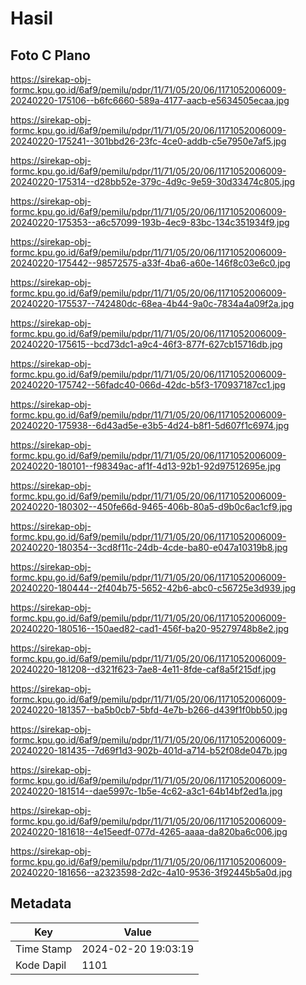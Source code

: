 # Hasil

## Foto C Plano

https://sirekap-obj-formc.kpu.go.id/6af9/pemilu/pdpr/11/71/05/20/06/1171052006009-20240220-175106--b6fc6660-589a-4177-aacb-e5634505ecaa.jpg

https://sirekap-obj-formc.kpu.go.id/6af9/pemilu/pdpr/11/71/05/20/06/1171052006009-20240220-175241--301bbd26-23fc-4ce0-addb-c5e7950e7af5.jpg

https://sirekap-obj-formc.kpu.go.id/6af9/pemilu/pdpr/11/71/05/20/06/1171052006009-20240220-175314--d28bb52e-379c-4d9c-9e59-30d33474c805.jpg

https://sirekap-obj-formc.kpu.go.id/6af9/pemilu/pdpr/11/71/05/20/06/1171052006009-20240220-175353--a6c57099-193b-4ec9-83bc-134c351934f9.jpg

https://sirekap-obj-formc.kpu.go.id/6af9/pemilu/pdpr/11/71/05/20/06/1171052006009-20240220-175442--98572575-a33f-4ba6-a60e-146f8c03e6c0.jpg

https://sirekap-obj-formc.kpu.go.id/6af9/pemilu/pdpr/11/71/05/20/06/1171052006009-20240220-175537--742480dc-68ea-4b44-9a0c-7834a4a09f2a.jpg

https://sirekap-obj-formc.kpu.go.id/6af9/pemilu/pdpr/11/71/05/20/06/1171052006009-20240220-175615--bcd73dc1-a9c4-46f3-877f-627cb15716db.jpg

https://sirekap-obj-formc.kpu.go.id/6af9/pemilu/pdpr/11/71/05/20/06/1171052006009-20240220-175742--56fadc40-066d-42dc-b5f3-170937187cc1.jpg

https://sirekap-obj-formc.kpu.go.id/6af9/pemilu/pdpr/11/71/05/20/06/1171052006009-20240220-175938--6d43ad5e-e3b5-4d24-b8f1-5d607f1c6974.jpg

https://sirekap-obj-formc.kpu.go.id/6af9/pemilu/pdpr/11/71/05/20/06/1171052006009-20240220-180101--f98349ac-af1f-4d13-92b1-92d97512695e.jpg

https://sirekap-obj-formc.kpu.go.id/6af9/pemilu/pdpr/11/71/05/20/06/1171052006009-20240220-180302--450fe66d-9465-406b-80a5-d9b0c6ac1cf9.jpg

https://sirekap-obj-formc.kpu.go.id/6af9/pemilu/pdpr/11/71/05/20/06/1171052006009-20240220-180354--3cd8f11c-24db-4cde-ba80-e047a10319b8.jpg

https://sirekap-obj-formc.kpu.go.id/6af9/pemilu/pdpr/11/71/05/20/06/1171052006009-20240220-180444--2f404b75-5652-42b6-abc0-c56725e3d939.jpg

https://sirekap-obj-formc.kpu.go.id/6af9/pemilu/pdpr/11/71/05/20/06/1171052006009-20240220-180516--150aed82-cad1-456f-ba20-95279748b8e2.jpg

https://sirekap-obj-formc.kpu.go.id/6af9/pemilu/pdpr/11/71/05/20/06/1171052006009-20240220-181208--d321f623-7ae8-4e11-8fde-caf8a5f215df.jpg

https://sirekap-obj-formc.kpu.go.id/6af9/pemilu/pdpr/11/71/05/20/06/1171052006009-20240220-181357--ba5b0cb7-5bfd-4e7b-b266-d439f1f0bb50.jpg

https://sirekap-obj-formc.kpu.go.id/6af9/pemilu/pdpr/11/71/05/20/06/1171052006009-20240220-181435--7d69f1d3-902b-401d-a714-b52f08de047b.jpg

https://sirekap-obj-formc.kpu.go.id/6af9/pemilu/pdpr/11/71/05/20/06/1171052006009-20240220-181514--dae5997c-1b5e-4c62-a3c1-64b14bf2ed1a.jpg

https://sirekap-obj-formc.kpu.go.id/6af9/pemilu/pdpr/11/71/05/20/06/1171052006009-20240220-181618--4e15eedf-077d-4265-aaaa-da820ba6c006.jpg

https://sirekap-obj-formc.kpu.go.id/6af9/pemilu/pdpr/11/71/05/20/06/1171052006009-20240220-181656--a2323598-2d2c-4a10-9536-3f92445b5a0d.jpg


## Metadata

| Key        | Value               |
| ---------- | ------------------- |
| Time Stamp | 2024-02-20 19:03:19 |
| Kode Dapil | 1101                |



